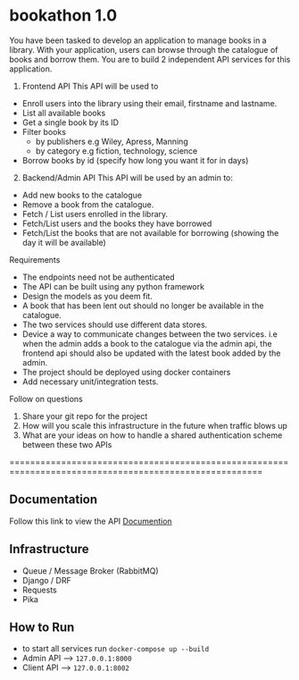 # bookathon 1.0

You have been tasked to develop an application to manage books in a library. With your application, users can browse through the catalogue of books and borrow them. You are to build 2 independent API services for this application. 

1. Frontend API
  This API will be used to 
  * Enroll users into the library using their email, firstname and lastname.
  * List all available books
  * Get a single book by its ID
  * Filter books 
    * by publishers e.g Wiley, Apress, Manning 
    * by category e.g fiction, technology, science
  * Borrow books by id (specify how long you want it for in days)

  
2. Backend/Admin API
  This API will be used by an admin to: 
  * Add new books to the catalogue
  * Remove a book from the catalogue.
  * Fetch / List users enrolled in the library.
  * Fetch/List users and the books they have borrowed
  * Fetch/List the books that are not available for borrowing (showing the day it will be available)


Requirements

* The endpoints need not be authenticated
* The API can be built using any python framework
* Design the models as you deem fit. 
* A book that has been lent out should no longer be available in the catalogue.
* The two services should use different data stores.
* Device a way to communicate changes between the two services. i.e when the admin adds a book to the catalogue via the admin api, the frontend api should also be updated with the latest book added by the admin.
* The project should be deployed using docker containers
* Add necessary unit/integration tests.


Follow on questions

1. Share your git repo for the project
2. How will you scale this infrastructure in the future when traffic blows up
3. What are your ideas on how to handle a shared authentication scheme between these two APIs


=======================================================================================================

## Documentation

 Follow this link to view the API [Documention](https://www.example.com)
 
 
## Infrastructure
 - Queue / Message Broker (RabbitMQ)
 - Django / DRF
 - Requests
 - Pika


## How to Run

- to start all services run `docker-compose up --build`
- Admin API --> `127.0.0.1:8000`
- Client API --> `127.0.0.1:8002`
